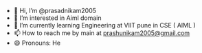 - 👋 Hi, I’m @prasadnikam2005
- 👀 I’m interested in Aiml domain
- 🌱 I’m currently learning Engineering at VIIT pune in CSE ( AIML )
- 📫 How to reach me by main at prashunikam2005@gmail.com
- 😄 Pronouns: He


<!---
prasadnikam2005/prasadnikam2005 is a ✨ special ✨ repository because its `README.md` (this file) appears on your GitHub profile.
You can click the Preview link to take a look at your changes.
--->
